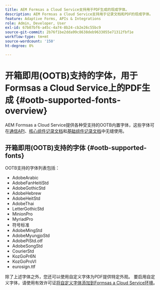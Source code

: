 ```yaml
---
title: AEM Formsas a Cloud Service支持用于PDF生成的现成字体。
description: AEM Formsas a Cloud Service支持用于记录文档和PDF的现成字体。
feature: Adaptive Forms, APIs & Integrations
role: Admin, Developer, User
exl-id: 67b07bf6-a45c-4a74-8b24-cb2e26c55bc9
source-git-commit: 2b76f1be2dda99c8638deb9633055e71312fbf1e
workflow-type: tm+mt
source-wordcount: '150'
ht-degree: 0%

---
```


# 开箱即用(OOTB)支持的字体，用于Formsas a Cloud Service上的PDF生成  {#ootb-supported-fonts-overview}

AEM Formsas a Cloud Service提供各种受支持的OOTB内置字体，这些字体可在[通信API](/help/forms/aem-forms-cloud-service-communications-introduction.md)、[核心组件记录文档](/help/forms/generate-document-of-record-core-components.md#customize-the-branding-information-in-document-of-record)和[基础组件记录文档](/help/forms/generate-document-of-record-for-non-xfa-based-adaptive-forms.md#customize-the-branding-information-in-document-of-record)中无缝使用。

<!--

AEM Forms as a Cloud Service offers various built-in fonts that can be seamlessly used within a Document of Record and PDF files for any file formats to generate PDF documents. Additionally, you can use supported fonts or custom fonts to give the PDFs a specific look and feel. The OOTB supported fonts are:

AEM Forms offers various OOTB supported fonts that can be seamlessly used within a Document of Recordhttps://experienceleague.adobe.com/en/docs/experience-manager-cloud-service/content/forms/adaptive-forms-authoring/authoring-adaptive-forms-foundation-components/generate-document-of-record-for-non-xfa-based-adaptive-forms] and communication APIs[]. The OOTB supported fonts are available for PDF generation in Forms as a Cloud Service for any use cases such as:

* To combine a template (XFA or PDF) with customer data (XML) to generate documents in various formats ([Click to know more](https://experienceleague.adobe.com/en/docs/experience-manager-cloud-service/content/forms/using-communications/aem-forms-cloud-service-communications-introduction#document-generation)).

* To manipulate the PDFs by combining, rearranging, or merging PDF or XDP files ([Click to know more](https://experienceleague.adobe.com/en/docs/experience-manager-cloud-service/content/forms/using-communications/aem-forms-cloud-service-communications-introduction#document-manipulation)).

* To generate Document of Record to archive AEM forms and content together in PDF format ([Click to know more](https://experienceleague.adobe.com/en/docs/experience-manager-cloud-service/content/forms/adaptive-forms-authoring/authoring-adaptive-forms-foundation-components/generate-document-of-record-for-non-xfa-based-adaptive-forms)).
-->

## 开箱即用(OOTB)支持的字体 {#ootb-supported-fonts}

OOTB支持的字体列表包括：

* AdobeArabic
* AdobeFanHeitiStd
* AdobeGothicStd
* AdobeHebrew
* AdobeHeitStd
* AdobeThai
* LetterGothicStd
* MinionPro
* MyriadPro
* 符号标准
* AdobeMingStd
* AdobeMyungjoStd
* AdobePiStd.otf
* AdobeSongStd
* CourierStd
* KozGoPr6N
* KozGoProVI
* eurosign.ttf


除了上述字体之外，您还可以使用自定义字体为PDF提供特定外观。 要启用自定义字体，请使用有效许可证[将自定义字体添加到Formsas a Cloud Service环境](/help/forms/use-custom-fonts.md)。

